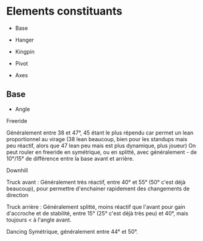 # Elements constituants

* Base

* Hanger

* Kingpin

* Pivot

* Axes

## Base

* Angle

Freeride

  Généralement entre 38 et 47°, 45 étant le plus répendu car permet un lean proportionnel au virage (38 lean beaucoup, bien pour les standups mais peu réactif, alors que 47 lean peu mais est plus dynamique, plus joueur)
  On peut rouler en freeride en symétrique, ou en splitté, avec généralement - de 10°/15° de différence entre la base avant et arrière.

Downhill

  Truck avant :
  Généralement très réactif, entre 40° et 55° (50° c'est déjà beaucoup), pour permettre d'enchainer rapidement des changements de direction

  Truck arrière :
  Généralement splitté, moins réactif que l'avant pour gain d'accroche et de stabilité, entre 15° (25° c'est déjà très peu) et 40°, mais toujours < à l'angle avant.

Dancing 
  Symétrique, généralement entre 44° et 50°.
  
  
